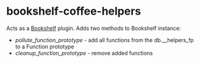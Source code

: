 bookshelf-coffee-helpers
========================

Acts as a [Bookshelf](https://github.com/tgriesser/bookshelf) plugin.
Adds two methods to Bookshelf instance:
* _pollute\_function\_prototype_ - add all functions from the db.__helpers_fp to a Function prototype
* _cleanup\_function\_prototype_ - remove added functions
